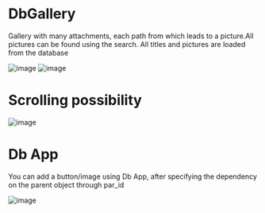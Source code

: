 # DbGallery
 Gallery with many attachments, each path from which leads to a picture.All pictures can be found using the search. All titles and pictures are loaded from the database

![image](https://user-images.githubusercontent.com/45882101/225361074-3c1a1cf2-f637-4296-9be2-e55ed3a26cd6.png)
![image](https://user-images.githubusercontent.com/45882101/225361188-d0eec165-f414-4ae6-8a9d-88e216392022.png)

# Scrolling possibility

![image](https://user-images.githubusercontent.com/45882101/225361471-af02e9ad-a52f-4760-a750-a1043e4693b0.png)

# Db App

You can add a button/image using Db App, after specifying the dependency on the parent object through par_id

![image](https://user-images.githubusercontent.com/45882101/225362160-19a00889-e26e-4763-913e-ff8226e28abe.png)
